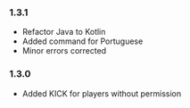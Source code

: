 ### 1.3.1

- Refactor Java to Kotlin
- Added command for Portuguese
- Minor errors corrected

### 1.3.0

- Added KICK for players without permission
